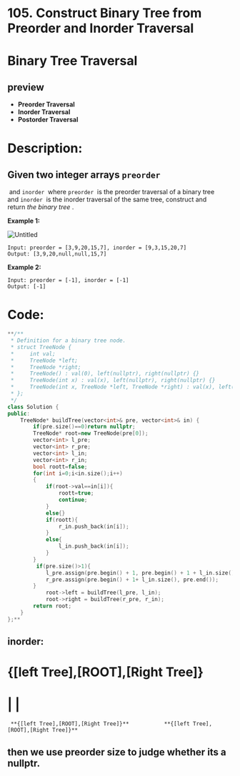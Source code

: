 # 105. Construct Binary Tree from Preorder and Inorder Traversal

# Binary Tree Traversal

## preview

- **Preorder Traversal**
- **Inorder Traversal**
- **Postorder Traversal**

[](https://ithelp.ithome.com.tw/articles/10205571)

# Description:

## Given two integer arrays `preorder`
 and `inorder`
 where `preorder`
 is the preorder traversal of a binary tree and `inorder`
 is the inorder traversal of the same tree, construct and return *the binary tree*
.

**Example 1:**

![Untitled](https://assets.leetcode.com/uploads/2021/02/19/tree.jpg)

```
Input: preorder = [3,9,20,15,7], inorder = [9,3,15,20,7]
Output: [3,9,20,null,null,15,7]
```

**Example 2:**

```
Input: preorder = [-1], inorder = [-1]
Output: [-1]
```

# Code:

```cpp
**/**
 * Definition for a binary tree node.
 * struct TreeNode {
 *     int val;
 *     TreeNode *left;
 *     TreeNode *right;
 *     TreeNode() : val(0), left(nullptr), right(nullptr) {}
 *     TreeNode(int x) : val(x), left(nullptr), right(nullptr) {}
 *     TreeNode(int x, TreeNode *left, TreeNode *right) : val(x), left(left), right(right) {}
 * };
 */
class Solution {
public:
    TreeNode* buildTree(vector<int>& pre, vector<int>& in) {
        if(pre.size()==0)return nullptr;
        TreeNode* root=new TreeNode(pre[0]);
        vector<int> l_pre;
        vector<int> r_pre;
        vector<int> l_in;
        vector<int> r_in;
        bool roott=false;
        for(int i=0;i<in.size();i++)
        {
            if(root->val==in[i]){
                roott=true;
                continue;
            }
            else{}
            if(roott){
                r_in.push_back(in[i]);
            }
            else{
                l_in.push_back(in[i]);
            }
        }
         if(pre.size()>1){
            l_pre.assign(pre.begin() + 1, pre.begin() + 1 + l_in.size());
            r_pre.assign(pre.begin() + 1+ l_in.size(), pre.end());
        }
            root->left = buildTree(l_pre, l_in);
            root->right = buildTree(r_pre, r_in);
        return root;
    }
};**
```

## inorder:

# **{[left Tree],[ROOT],[Right Tree]}**

# |                                |

     **{[left Tree],[ROOT],[Right Tree]}**           **{[left Tree],[ROOT],[Right Tree]}**

## then we use preorder size to judge whether its a nullptr.
